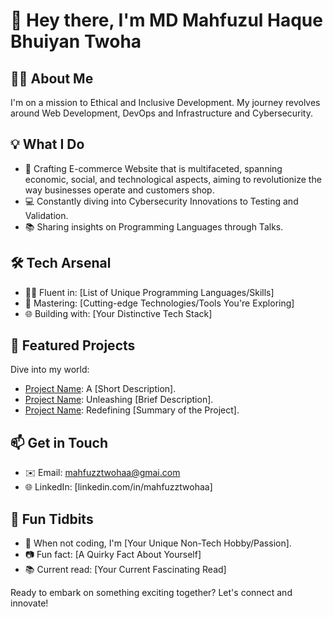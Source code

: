 <!--
**twohaa/twohaa** is a ✨ _special_ ✨ repository because its `README.md` (this file) appears on your GitHub profile.

Here are some ideas to get you started:

- 🔭 I’m currently working on ...
- 🌱 I’m currently learning ...
- 👯 I’m looking to collaborate on ...
- 🤔 I’m looking for help with ...
- 💬 Ask me about ...
- 📫 How to reach me: ...
- 😄 Pronouns: ...
- ⚡ Fun fact: ...
-->

# 🚀 Hey there, I'm MD Mahfuzul Haque Bhuiyan Twoha

## 👩‍💻 About Me

I'm on a mission to Ethical and Inclusive Development. My journey revolves around Web Development, DevOps and Infrastructure and Cybersecurity.

## 💡 What I Do

- 🌟 Crafting E-commerce Website that is multifaceted, spanning economic, social, and technological aspects, aiming to revolutionize the way businesses operate and customers shop.
- 💻 Constantly diving into Cybersecurity Innovations to Testing and Validation.
- 📚 Sharing insights on Programming Languages through Talks.

## 🛠️ Tech Arsenal

- 👩‍💻 Fluent in: [List of Unique Programming Languages/Skills]
- 🚀 Mastering: [Cutting-edge Technologies/Tools You're Exploring]
- 🌐 Building with: [Your Distinctive Tech Stack]

## 🌟 Featured Projects

Dive into my world:

- [Project Name](Link): A [Short Description].
- [Project Name](Link): Unleashing [Brief Description].
- [Project Name](Link): Redefining [Summary of the Project].

## 📫 Get in Touch

- ✉️ Email: [mahfuzztwohaa@gmai.com](mailto:mahfuzztwohaa@gmai.com)
- 🌐 LinkedIn: [linkedin.com/in/mahfuzztwohaa]

## 🎨 Fun Tidbits

- 🌟 When not coding, I'm [Your Unique Non-Tech Hobby/Passion].
- 📷 Fun fact: [A Quirky Fact About Yourself]
- 📚 Current read: [Your Current Fascinating Read]

Ready to embark on something exciting together? Let's connect and innovate!


